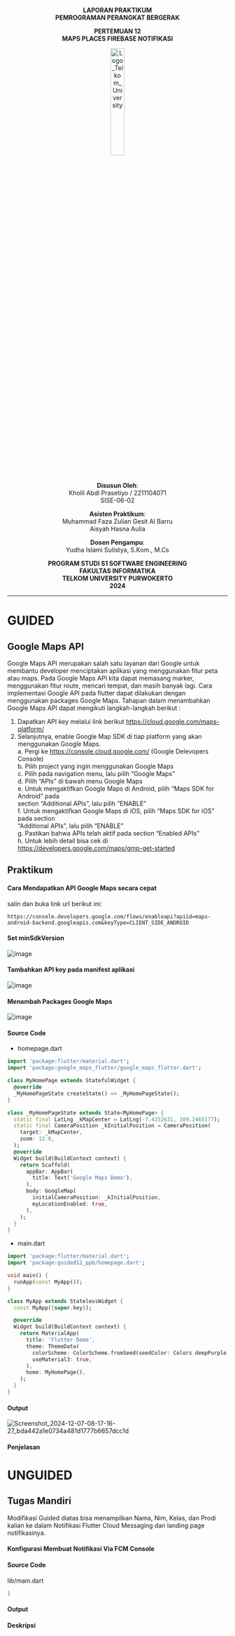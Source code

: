 <div align="center">

**LAPORAN PRAKTIKUM**  
**PEMROGRAMAN PERANGKAT BERGERAK**

**PERTEMUAN 12**  
**MAPS PLACES FIREBASE NOTIFIKASI**


<img src="https://github.com/user-attachments/assets/8ffbc3d9-1f18-4a72-8723-692ba5757f0c" alt="Logo_Telkom_University" width="25%">


**Disusun Oleh**:  
Kholil Abdi Prasetiyo / 2211104071  
SISE-06-02

**Asisten Praktikum**:  
Muhammad Faza Zulian Gesit Al Barru  
Aisyah Hasna Aulia

**Dosen Pengampu**:  
Yudha Islami Sulistya, S.Kom., M.Cs

**PROGRAM STUDI S1 SOFTWARE ENGINEERING**  
**FAKULTAS INFORMATIKA**  
**TELKOM UNIVERSITY PURWOKERTO**  
**2024**
</div>

---
# GUIDED

## Google Maps API
Google Maps API merupakan salah satu layanan dari Google untuk membantu developer menciptakan aplikasi yang menggunakan fitur peta atau maps. Pada Google Maps API kita dapat memasang marker, menggunakan fitur route, mencari tempat, dan masih banyak lagi. Cara implementasi Google API pada flutter dapat dilakukan dengan menggunakan packages Google Maps. Tahapan dalam menambahkan Google Maps API dapat mengikuti langkah-langkah berikut :
1. Dapatkan API key melalui link berikut https://cloud.google.com/maps-platform/
2. Selanjutnya, enable Google Map SDK di tiap platform yang akan menggunakan Google
Maps.  
a. Pergi ke https://console.cloud.google.com/ (Google Delevopers Console)  
b. Pilih project yang ingin menggunakan Google Maps  
c. Pilih pada navigation menu, lalu pilih “Google Maps”  
d. Pilih “APIs” di bawah menu Google Maps  
e. Untuk mengaktifkan Google Maps di Android, pilih “Maps SDK for Android” pada  
section “Additional APIs”, lalu pilih “ENABLE”  
f. Untuk mengaktifkan Google Maps di iOS, pilih “Maps SDK for iOS” pada section  
“Additional APIs”, lalu pilih “ENABLE”  
g. Pastikan bahwa APIs telah aktif pada section “Enabled APIs”  
h. Untuk lebih detail bisa cek di https://developers.google.com/maps/gmp-get-started  

## Praktikum

#### Cara Mendapatkan API Google Maps secara cepat
salin dan buka link url berikut ini:
```
https://console.developers.google.com/flows/enableapi?apiid=maps-android-backend.googleapis.com&keyType=CLIENT_SIDE_ANDROID
```

#### Set minSdkVersion
![image](https://github.com/user-attachments/assets/f76f48ae-0bd7-4f50-bcf7-c2b0c0ec93a5)

#### Tambahkan API key pada manifest aplikasi
![image](https://github.com/user-attachments/assets/e262a565-1caf-4a86-b959-3e01ec146e5a)

#### Menambah Packages Google Maps
![image](https://github.com/user-attachments/assets/1791077c-30da-4b9a-b287-4cfaa919aa07)

#### Source Code
- homepage.dart
```dart
import 'package:flutter/material.dart';
import 'package:google_maps_flutter/google_maps_flutter.dart';

class MyHomePage extends StatefulWidget {
  @override
  _MyHomePageState createState() => _MyHomePageState();
}

class _MyHomePageState extends State<MyHomePage> {
  static final LatLng _kMapCenter = LatLng(-7.4352631, 109.2465177);
  static final CameraPosition _kInitialPosition = CameraPosition(
    target: _kMapCenter,
    zoom: 12.0,
  );
  @override
  Widget build(BuildContext context) {
    return Scaffold(
      appBar: AppBar(
        title: Text('Google Maps Demo'),
      ),
      body: GoogleMap(
        initialCameraPosition: _kInitialPosition,
        myLocationEnabled: true,
      ),
    );
  }
}
```
  
- main.dart
```dart
import 'package:flutter/material.dart';
import 'package:guided12_ppb/homepage.dart';

void main() {
  runApp(const MyApp());
}

class MyApp extends StatelessWidget {
  const MyApp({super.key});

  @override
  Widget build(BuildContext context) {
    return MaterialApp(
      title: 'Flutter Demo',
      theme: ThemeData(
        colorScheme: ColorScheme.fromSeed(seedColor: Colors.deepPurple),
        useMaterial3: true,
      ),
      home: MyHomePage(),
    );
  }
}
```

#### Output
![Screenshot_2024-12-07-08-17-16-27_bda442a1e0734a481d1777b6657dcc1d](https://github.com/user-attachments/assets/734ef7b5-73fd-46ef-bfa6-1dc0326020ad)


#### Penjelasan

# UNGUIDED

## Tugas Mandiri
Modifikasi Guided diatas bisa menampilkan Nama, Nim, Kelas, dan Prodi kalian ke dalam Notifikasi Flutter Cloud Messaging dan landing page notifikasinya.

#### Konfigurasi Membuat Notifikasi Via FCM Console

#### Source Code

lib/main.dart
```dart
}
```

#### Output

#### Deskripsi
